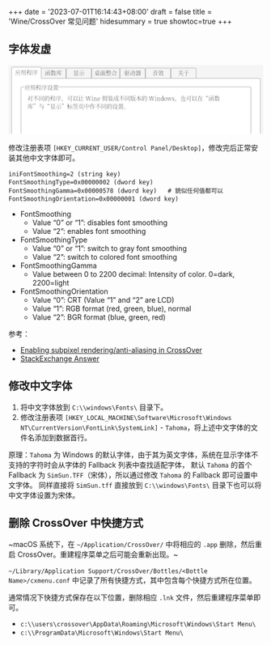 +++
date = '2023-07-01T16:14:43+08:00'
draft = false
title = 'Wine/CrossOver 常见问题'
hidesummary = true
showtoc=true
+++

## 字体发虚

![WineCfg](./images/winecfg_font_gray.png)

修改注册表项 `[HKEY_CURRENT_USER/Control Panel/Desktop]`，修改完后正常安装其他中文字体即可。

```text
iniFontSmoothing=2 (string key)
FontSmoothingType=0x00000002 (dword key)
FontSmoothingGamma=0x00000578 (dword key)   # 貌似任何值都可以
FontSmoothingOrientation=0x00000001 (dword key) 
```

* FontSmoothing
    * Value “0” or “1”: disables font smoothing
    * Value “2”: enables font smoothing
* FontSmoothingType
    * Value “0” or “1”: switch to gray font smoothing
    * Value “2”: switch to colored font smoothing
* FontSmoothingGamma
    * Value between 0 to 2200 decimal: Intensity of color. 0=dark, 2200=light
* FontSmoothingOrientation
    * Value “0”: CRT (Value “1” and “2” are LCD)
    * Value “1”: RGB format (red, green, blue), normal
    * Value “2”: BGR format (blue, green, red)

参考：
* [Enabling subpixel rendering/anti-aliasing in CrossOver](https://www.codeweavers.com/support/wiki/linux/faq/cxofficeantialias)
* [StackExchange Answer](https://superuser.com/a/945614)

## 修改中文字体

1. 将中文字体放到 `C:\\windows\Fonts\` 目录下。
2. 修改注册表项 `[HKEY_LOCAL_MACHINE\Software\Microsoft\Windows NT\CurrentVersion\FontLink\SystemLink]` - `Tahoma`，将上述中文字体的文件名添加到数据首行。

原理：`Tahoma` 为 Windows 的默认字体，由于其为英文字体，系统在显示字体不支持的字符时会从字体的 Fallback 列表中查找适配字体，
默认 `Tahoma` 的首个 Fallback 为 `SimSun.TFF`（宋体），所以通过修改 `Tahoma` 的 Fallback 即可设置中文字体。
同样直接将 `SimSun.tff` 直接放到 `C:\\windows\Fonts\` 目录下也可以将中文字体设置为宋体。

## 删除 CrossOver 中快捷方式

~macOS 系统下，在 `~/Application/CrossOver/` 中将相应的 `.app` 删除，然后重启 CrossOver。重建程序菜单之后可能会重新出现。~

`~/Library/Application Support/CrossOver/Bottles/<Bottle Name>/cxmenu.conf` 中记录了所有快捷方式，其中包含每个快捷方式所在位置。

通常情况下快捷方式保存在以下位置，删除相应 `.lnk` 文件，然后重建程序菜单即可。

* `c:\\users\crossover\AppData\Roaming\Microsoft\Windows\Start Menu\`
* `c:\\ProgramData\Microsoft\Windows\Start Menu\`
